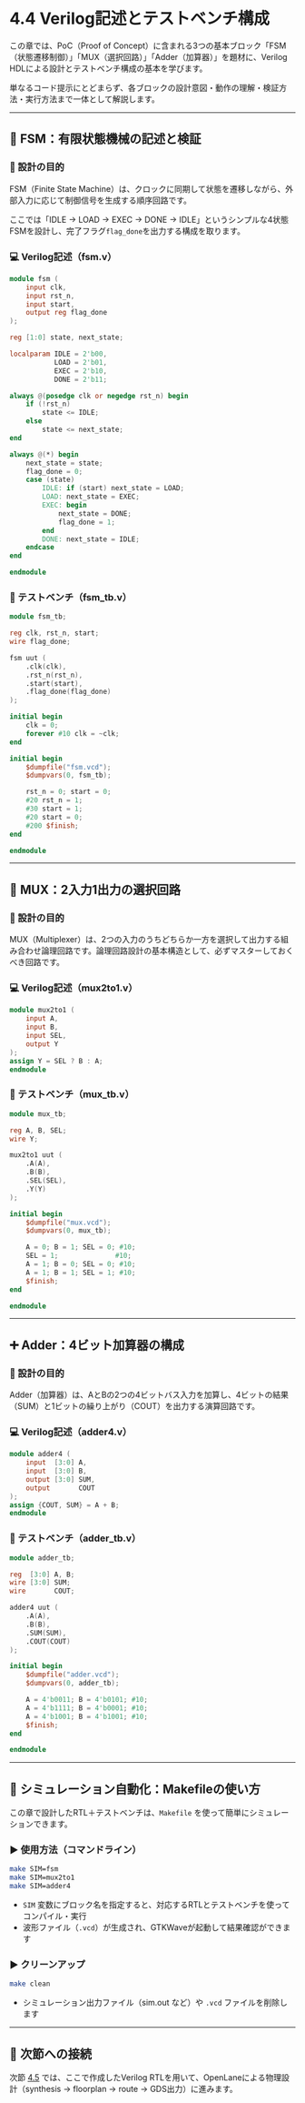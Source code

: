 # 4.4 Verilog記述とテストベンチ構成

この章では、PoC（Proof of Concept）に含まれる3つの基本ブロック「FSM（状態遷移制御）」「MUX（選択回路）」「Adder（加算器）」を題材に、Verilog HDLによる設計とテストベンチ構成の基本を学びます。

単なるコード提示にとどまらず、各ブロックの設計意図・動作の理解・検証方法・実行方法まで一体として解説します。

---

## 🔁 FSM：有限状態機械の記述と検証

### 🎯 設計の目的

FSM（Finite State Machine）は、クロックに同期して状態を遷移しながら、外部入力に応じて制御信号を生成する順序回路です。

ここでは「IDLE → LOAD → EXEC → DONE → IDLE」というシンプルな4状態FSMを設計し、完了フラグ`flag_done`を出力する構成を取ります。

### 💻 Verilog記述（fsm.v）

```verilog
module fsm (
    input clk,
    input rst_n,
    input start,
    output reg flag_done
);

reg [1:0] state, next_state;

localparam IDLE = 2'b00,
           LOAD = 2'b01,
           EXEC = 2'b10,
           DONE = 2'b11;

always @(posedge clk or negedge rst_n) begin
    if (!rst_n)
        state <= IDLE;
    else
        state <= next_state;
end

always @(*) begin
    next_state = state;
    flag_done = 0;
    case (state)
        IDLE: if (start) next_state = LOAD;
        LOAD: next_state = EXEC;
        EXEC: begin
            next_state = DONE;
            flag_done = 1;
        end
        DONE: next_state = IDLE;
    endcase
end

endmodule
```

### 🧪 テストベンチ（fsm_tb.v）

```verilog
module fsm_tb;

reg clk, rst_n, start;
wire flag_done;

fsm uut (
    .clk(clk),
    .rst_n(rst_n),
    .start(start),
    .flag_done(flag_done)
);

initial begin
    clk = 0;
    forever #10 clk = ~clk;
end

initial begin
    $dumpfile("fsm.vcd");
    $dumpvars(0, fsm_tb);

    rst_n = 0; start = 0;
    #20 rst_n = 1;
    #30 start = 1;
    #20 start = 0;
    #200 $finish;
end

endmodule
```

---

## 🔀 MUX：2入力1出力の選択回路

### 🎯 設計の目的

MUX（Multiplexer）は、2つの入力のうちどちらか一方を選択して出力する組み合わせ論理回路です。論理回路設計の基本構造として、必ずマスターしておくべき回路です。

### 💻 Verilog記述（mux2to1.v）

```verilog
module mux2to1 (
    input A,
    input B,
    input SEL,
    output Y
);
assign Y = SEL ? B : A;
endmodule
```

### 🧪 テストベンチ（mux_tb.v）

```verilog
module mux_tb;

reg A, B, SEL;
wire Y;

mux2to1 uut (
    .A(A),
    .B(B),
    .SEL(SEL),
    .Y(Y)
);

initial begin
    $dumpfile("mux.vcd");
    $dumpvars(0, mux_tb);

    A = 0; B = 1; SEL = 0; #10;
    SEL = 1;              #10;
    A = 1; B = 0; SEL = 0; #10;
    A = 1; B = 1; SEL = 1; #10;
    $finish;
end

endmodule
```

---

## ➕ Adder：4ビット加算器の構成

### 🎯 設計の目的

Adder（加算器）は、AとBの2つの4ビットバス入力を加算し、4ビットの結果（SUM）と1ビットの繰り上がり（COUT）を出力する演算回路です。

### 💻 Verilog記述（adder4.v）

```verilog
module adder4 (
    input  [3:0] A,
    input  [3:0] B,
    output [3:0] SUM,
    output       COUT
);
assign {COUT, SUM} = A + B;
endmodule
```

### 🧪 テストベンチ（adder_tb.v）

```verilog
module adder_tb;

reg  [3:0] A, B;
wire [3:0] SUM;
wire       COUT;

adder4 uut (
    .A(A),
    .B(B),
    .SUM(SUM),
    .COUT(COUT)
);

initial begin
    $dumpfile("adder.vcd");
    $dumpvars(0, adder_tb);

    A = 4'b0011; B = 4'b0101; #10;
    A = 4'b1111; B = 4'b0001; #10;
    A = 4'b1001; B = 4'b1001; #10;
    $finish;
end

endmodule
```

---

## 🧰 シミュレーション自動化：Makefileの使い方

この章で設計したRTL＋テストベンチは、`Makefile` を使って簡単にシミュレーションできます。

### ▶ 使用方法（コマンドライン）

```sh
make SIM=fsm
make SIM=mux2to1
make SIM=adder4
```

- `SIM` 変数にブロック名を指定すると、対応するRTLとテストベンチを使ってコンパイル・実行
- 波形ファイル（`.vcd`）が生成され、GTKWaveが起動して結果確認ができます

### ▶ クリーンアップ

```sh
make clean
```

- シミュレーション出力ファイル（sim.out など）や `.vcd` ファイルを削除します

---

## 🔗 次節への接続

次節 [4.5](4.5_physical_design_flow.md) では、ここで作成したVerilog RTLを用いて、OpenLaneによる物理設計（synthesis → floorplan → route → GDS出力）に進みます。
